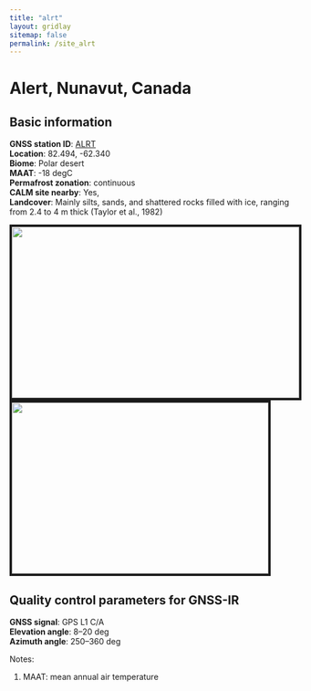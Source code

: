 ```yaml
---
title: "alrt"
layout: gridlay
sitemap: false
permalink: /site_alrt
---
```


# Alert, Nunavut, Canada

## Basic information
**GNSS station ID**:        [ALRT](https://webapp.geod.nrcan.gc.ca/geod/data-donnees/station/report-rapport.php?id=M029001)            
**Location**:               82.494, -62.340 <br/>
**Biome**:                  Polar desert <br/>
**MAAT**:                   -18 degC <br/>
**Permafrost zonation**:    continuous <br/>
**CALM site nearby**:       Yes, <br/>
**Landcover**:              Mainly silts, sands, and shattered rocks filled with ice, ranging from 2.4 to 4 m thick (Taylor et al., 1982) <br/>

<div markdown="0" id="photo" class="col-sm-4">
    <img src="{{ site.url }}{{ site.baseurl }}/photos/alrt.jpg" width="100%" height="300px" border="4">
</div>

<div markdown="0" id="ffz-map">
    <img src="{{ site.url }}{{ site.baseurl }}/ffz/alrt.jpg" width="450" height="300px" border="4">
</div>

<!-- 
<iframe width="300px" height="300px" frameborder="0" src="{{ site.url }}{{ site.baseurl }}/maps/alrt.html"></iframe>
-->

## Quality control parameters for GNSS-IR
**GNSS signal**:            GPS L1 C/A <br/>
**Elevation angle**:        8–20 deg <br/>
**Azimuth angle**:          250–360 deg <br/>



Notes:
1. MAAT: mean annual air temperature




